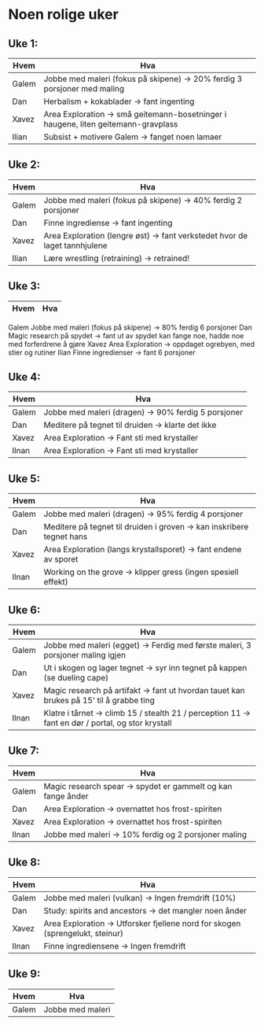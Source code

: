 # Noen rolige uker

## Uke 1:

|Hvem|Hva|
|---|---|
|Galem|Jobbe med maleri (fokus på skipene) -> 20% ferdig 3 porsjoner med maling|
|Dan|Herbalism + kokablader -> fant ingenting|
|Xavez|Area Exploration -> små geitemann-bosetninger i haugene, liten geitemann-gravplass|
|Ilian|Subsist + motivere Galem -> fanget noen lamaer|

## Uke 2:

|Hvem|Hva|
|---|---|
|Galem	|	Jobbe med maleri (fokus på skipene) -> 40% ferdig 2 porsjoner|
|Dan	|	Finne ingrediense -> fant ingenting|
|Xavez	|	Area Exploration (lengre øst) -> fant verkstedet hvor de laget tannhjulene|
|Ilian	|	Lære wrestling (retraining) -> retrained!|

## Uke 3:

|Hvem|Hva|
|---|---|
Galem		Jobbe med maleri (fokus på skipene) -> 80% ferdig 6 porsjoner
Dan		Magic research på spydet -> fant ut av spydet kan fange noe, hadde noe med forferdrene å gjøre
Xavez		Area Exploration -> oppdaget ogrebyen, med stier og rutiner
Ilian		Finne ingredienser ->  fant 6 porsjoner

## Uke 4:

|Hvem|Hva|
|---|---|
|Galem	|	Jobbe med maleri (dragen) -> 90% ferdig 5 porsjoner|
|Dan	|	Meditere på tegnet til druiden -> klarte det ikke|
|Xavez	|	Area Exploration -> Fant sti med krystaller|
|Ilnan|		Area Exploration -> Fant sti med krystaller|

## Uke 5:

|Hvem|Hva|
|---|---|
|Galem	|	Jobbe med maleri (dragen) -> 95% ferdig 4 porsjoner|
|Dan	|	Meditere på tegnet til druiden i groven -> kan inskribere tegnet hans|
|Xavez	|	Area Exploration (langs krystallsporet) -> fant endene av sporet|
|Ilnan	|	Working on the grove -> klipper gress (ingen spesiell effekt)|

## Uke 6:

|Hvem|Hva|
|---|---|
|Galem	|	Jobbe med maleri (egget) -> Ferdig med første maleri, 3 porsjoner maling igjen|
|Dan	|	Ut i skogen og lager tegnet ->  syr inn tegnet på kappen (se dueling cape)|
|Xavez	|	Magic research på artifakt -> fant ut hvordan tauet kan brukes på 15' til å grabbe ting|
|Ilnan|		Klatre i tårnet -> climb 15 / stealth 21 / perception 11 -> fant en dør / portal, og stor krystall |

## Uke 7:

|Hvem|Hva|
|---|---|
|Galem	|	Magic research spear -> spydet er gammelt og kan fange ånder|
|Dan	|	Area Exploration -> overnattet hos frost-spiriten|
|Xavez	|	Area Exploration ->  overnattet hos frost-spiriten|
|Ilnan		|Jobbe med maleri -> 10% ferdig og 2 porsjoner maling|

## Uke 8:

|Hvem|Hva|
|---|---|
|Galem	|	Jobbe med maleri (vulkan) -> Ingen fremdrift (10%) |
|Dan		|Study: spirits and ancestors -> det mangler noen ånder |
|Xavez	|	Area Exploration -> Utforsker fjellene nord for skogen (sprengelukt, steinur)|
|Ilnan	|	Finne ingrediensene -> Ingen fremdrift|

## Uke 9:

|Hvem|Hva|
|---|---|
|Galem	|	Jobbe med maleri|
